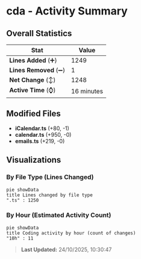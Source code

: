 # cda - Activity Summary 

## Overall Statistics

| Stat                   | Value                                                             |
| ---------------------- | ----------------------------------------------------------------- |
| **Lines Added** (➕)   | 1249                                          |
| **Lines Removed** (➖) | 1                                        |
| **Net Change** (↕)    | 1248                |
| **Active Time** (⌚)   | 16 minutes |


## Modified Files
- **iCalendar.ts** (+80, -1)
- **calendar.ts** (+950, -0)
- **emails.ts** (+219, -0)

## Visualizations

### By File Type (Lines Changed)

```mermaid
pie showData
title Lines changed by file type
".ts" : 1250
```

### By Hour (Estimated Activity Count)

```mermaid
pie showData
title Coding activity by hour (count of changes)
"10h" : 11
```


> **Last Updated:** 24/10/2025, 10:30:47